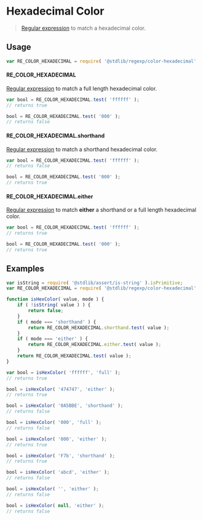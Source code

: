 <!--

@license Apache-2.0

Copyright (c) 2018 The Stdlib Authors.

Licensed under the Apache License, Version 2.0 (the "License");
you may not use this file except in compliance with the License.
You may obtain a copy of the License at

   http://www.apache.org/licenses/LICENSE-2.0

Unless required by applicable law or agreed to in writing, software
distributed under the License is distributed on an "AS IS" BASIS,
WITHOUT WARRANTIES OR CONDITIONS OF ANY KIND, either express or implied.
See the License for the specific language governing permissions and
limitations under the License.

-->

# Hexadecimal Color

> [Regular expression][mdn-regexp] to match a hexadecimal color.

<section class="usage">

## Usage

```javascript
var RE_COLOR_HEXADECIMAL = require( '@stdlib/regexp/color-hexadecimal' );
```

#### RE_COLOR_HEXADECIMAL

[Regular expression][mdn-regexp] to match a full length hexadecimal color. 

```javascript
var bool = RE_COLOR_HEXADECIMAL.test( 'ffffff' );
// returns true

bool = RE_COLOR_HEXADECIMAL.test( '000' );
// returns false
```

#### RE_COLOR_HEXADECIMAL.shorthand

[Regular expression][mdn-regexp] to match a shorthand hexadecimal color. 

```javascript
var bool = RE_COLOR_HEXADECIMAL.test( 'ffffff' );
// returns false

bool = RE_COLOR_HEXADECIMAL.test( '000' );
// returns true
```

#### RE_COLOR_HEXADECIMAL.either

[Regular expression][mdn-regexp] to match **either** a shorthand or a full length hexadecimal color. 

```javascript
var bool = RE_COLOR_HEXADECIMAL.test( 'ffffff' );
// returns true

bool = RE_COLOR_HEXADECIMAL.test( '000' );
// returns true
```

</section>

<!-- /.usage -->

<section class="examples">

## Examples

<!-- eslint no-undef: "error" -->

```javascript
var isString = require( '@stdlib/assert/is-string' ).isPrimitive;
var RE_COLOR_HEXADECIMAL = require( '@stdlib/regexp/color-hexadecimal' );

function isHexColor( value, mode ) {
    if ( !isString( value ) ) {
        return false;
    }
    if ( mode === 'shorthand' ) {
        return RE_COLOR_HEXADECIMAL.shorthand.test( value );
    }
    if ( mode === 'either' ) {
        return RE_COLOR_HEXADECIMAL.either.test( value );
    }
    return RE_COLOR_HEXADECIMAL.test( value );
}

var bool = isHexColor( 'ffffff', 'full' );
// returns true

bool = isHexColor( '474747', 'either' );
// returns true

bool = isHexColor( '0A5BBE', 'shorthand' );
// returns false

bool = isHexColor( '000', 'full' );
// returns false

bool = isHexColor( '000', 'either' );
// returns true

bool = isHexColor( 'F7b', 'shorthand' );
// returns true

bool = isHexColor( 'abcd', 'either' );
// returns false

bool = isHexColor( '', 'either' );
// returns false

bool = isHexColor( null, 'either' );
// returns false
```

</section>

<!-- /.examples -->

<section class="links">

[mdn-regexp]: https://developer.mozilla.org/en-US/docs/Web/JavaScript/Guide/Regular_Expressions

</section>

<!-- /.links -->
